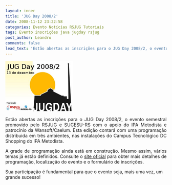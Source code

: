 ```yaml
---
layout: inner
title: 'JUG Day 2008/2'
date: 2008-11-12 23:22:58
categories: Evento Notícias RSJUG Tutoriais
tags: Evento inscrições java jugday rsjug
post_author: Leandro
comments: false
lead_text: 'Estão abertas as inscrições para o JUG Day 2008/2, o evento semestral promovido pelo RSJUG e SUCESU-RS com o apoio do IPA Metodista e patrocínio da Wansoft/Caelum. Esta edição contará com uma programação distribuida em três ambientes, nas instalações do C...'
---
```


<p style="text-align: justify;"></p>
<p style="text-align: justify;"><img class="size-full wp-image-175 alignleft" title="header_2" src="img/header_2.jpg" alt="" width="210" height="157" /></p>
<p style="text-align: justify;">Estão abertas as inscrições para o JUG Day 2008/2, o evento semestral promovido pelo RSJUG e SUCESU-RS com o apoio do IPA Metodista e patrocínio da Wansoft/Caelum. Esta edição contará com uma programação distribuida em três ambientes, nas instalações do Campus Tecnológico DC Shopping do IPA Metodista.</p>
<p style="text-align: justify;">A grade de programação ainda está em construção. Mesmo assim, vários temas já estão definidos. Consulte o <a href="http://jugday.rsjug.org/">site oficial</a> para obter mais detalhes de programação, localização do evento e o formulário de inscrições.</p>

Sua participação é fundamental para que o evento seja, mais uma vez, um grande sucesso!